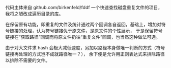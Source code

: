 代码主体来自 github.com/birkenfeld/fddf 一个快速查找磁盘重复文件的项目，我将之陋改成遍历目录的库。

在保留原有功能，即重复的文件及统计通过两个回调各自返回，基础上，增加对符号链接的处理，认为符号链接优于原文件，是原文件的个性展示，
于是保留符号链接在“获取路径”回调而将原文件扔往“重复文件”回调，也当然这种做法可选。

由于对大文件求 hash 会极大减低速度，另加以路径本身做唯一判断的方式（符号链接再处理的方式岂不成就路径唯一？），
余下便是允许用正则表达式来排除路径以排除不需要的文件。
